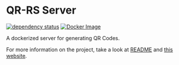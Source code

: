 # QR-RS Server

[![dependency status](https://deps.rs/repo/github/AntoniosBarotsis/qr-rs/status.svg?path=server)](https://deps.rs/repo/github/AntoniosBarotsis/qr-rs?path=server)
[![Docker Image](https://img.shields.io/docker/v/antoniosbarotsis/qr-rs)](https://hub.docker.com/r/antoniosbarotsis/qr-rs)

A dockerized server for generating QR Codes.

For more information on the project, take a look at
[README](https://github.com/AntoniosBarotsis/qr-rs#readme) and
[this website](https://antoniosbarotsis.github.io/qr-rs/server/).
